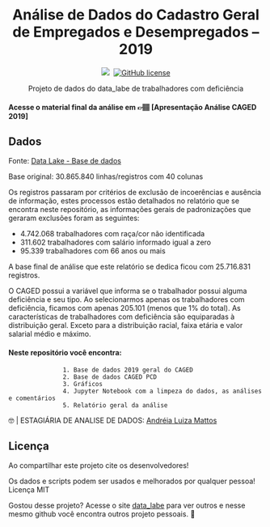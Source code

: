 <h1 align="center">Análise de Dados do Cadastro Geral de Empregados e Desempregados – 2019</h1>


<p align="center">
<img src="https://img.shields.io/badge/Python-100%25-lightgrey">

 <img>
<a href="https://github.com/datalabe/Projeto_Analise_Eleitoral/blob/main/LICENSE"><img alt="GitHub license" src="https://img.shields.io/github/license/datalabe/Projeto_Analise_Eleitoral"></a>
</p>


<p align="center">  Projeto de dados do data_labe de trabalhadores com deficiência </p>

  


#### Acesse o material final da análise em  <span>&#128073;&#127997;</span> [Apresentação Análise CAGED 2019]








  
##  Dados

<p> 

Fonte: [Data Lake - Base de dados](https://basedosdados.org/)

Base original: 30.865.840 linhas/registros com 40 colunas

Os registros passaram por critérios de exclusão de incoerências e ausência de informação, estes processos estão detalhados no relatório que se encontra neste repositório, as informações gerais
de padronizações que geraram exclusões foram as seguintes:

  - 4.742.068 trabalhadores com raça/cor não identificada
  - 311.602 trabalhadores com salário informado igual a zero
  - 95.339 trabalhadores com 66 anos ou mais
  
A base final de análise que este relatório se dedica ficou com 25.716.831 registros.
 </p>

 O CAGED possui a variável que informa se o trabalhador possui alguma deficiência e seu tipo. Ao selecionarmos apenas os trabalhadores com deficiência, ficamos com apenas 205.101 (menos que 1% do total). As características de trabalhadores com deficiência são equiparadas à distribuição geral. Exceto para a distribuição racial, faixa etária e valor salarial médio e máximo.


 
 
 #### Neste repositório você encontra:
                   
                   1. Base de dados 2019 geral do CAGED
                   2. Base de dados CAGED PCD
                   3. Gráficos
                   4. Jupyter Notebook com a limpeza do dados, as análises e comentários
                   5. Relatório geral da análise
                                  


:nerd_face: | ESTAGIÁRIA DE ANALISE DE DADOS: [Andréia Luiza Mattos](https://github.com/ANDREIALUIZAFM)
  

##   Licença

Ao compartilhar este projeto cite os desenvolvedores!

Os dados e scripts podem ser usados e melhorados por qualquer pessoa! Licença MIT
  
  


Gostou desse projeto? Acesse o site [data_labe](https://datalabe.org/) para ver outros e nesse mesmo github você encontra outros projeto pessoais. :sparkling_heart:


